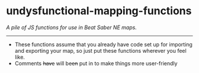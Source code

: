 # undysfunctional-mapping-functions
*A pile of JS functions for use in Beat Saber NE maps.*

---

* These functions assume that you already have code set up for importing and exporting your map, so just put these functions wherever you feel like.
* Comments ~~have~~ will be~~en~~ put in to make things more user-friendly